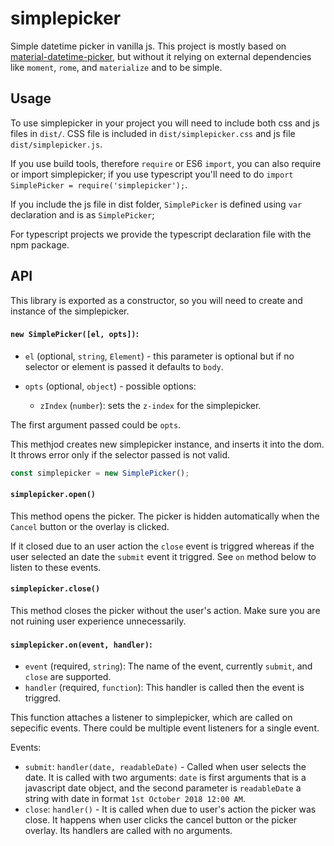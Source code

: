 # simplepicker

Simple datetime picker in vanilla js.
This project is mostly based on [material-datetime-picker](https://github.com/ripjar/material-datetime-picker), but
without it relying on external dependencies like `moment`,
`rome`, and `materialize` and to be simple.

## Usage

To use simplepicker in your project you will need to include
both css and js files in `dist/`. CSS file is included in
`dist/simplepicker.css` and js file `dist/simplepicker.js`.

If you use build tools, therefore `require` or ES6 `import`, you can also
require or import simplepicker; if you use typescript you'll need to do
`import SimplePicker = require('simplepicker');`.

If you include the js file in dist folder, `SimplePicker` is defined using
`var` declaration and is as `SimplePicker`;

For typescript projects we provide the typescript declaration file
with the npm package.


## API

This library is exported as a constructor, so you will need to create
and instance of the simplepicker.

#### `new SimplePicker([el, opts])`:
  * `el` (optional, `string`, `Element`) - this parameter is optional
  but if no selector or element is passed it defaults to `body`.

  * `opts` (optional, `object`) - possible options:
    - `zIndex` (`number`): sets the `z-index` for the simplepicker.

The first argument passed could be `opts`.

This methjod creates new simplepicker instance, and inserts it into the dom.
It throws error only if the selector passed is not valid.

```javascript
const simplepicker = new SimplePicker();
```

#### `simplepicker.open()`

This method opens the picker. The picker is hidden automatically
when the `Cancel` button or the overlay is clicked.

If it closed due to an user action the `close` event is triggred whereas
if the user selected an date the `submit` event it triggred. See `on` method
below to listen to these events.

#### `simplepicker.close()`

This method closes the picker without the user's action.
Make sure you are not ruining user experience unnecessarily.

#### `simplepicker.on(event, handler)`:
  - `event` (required, `string`): The name of the event, currently
    `submit`, and `close` are supported.
  - `handler` (required, `function`): This handler is called then
    the event is triggred.

This function attaches a listener to simplepicker, which are called on sepecific events.
There could be multiple event listeners for a single event.

Events:
  - `submit`: `handler(date, readableDate)` - Called
    when user selects the date. It is called with two arguments:
    `date` is first arguments that is a javascript date object, and
    the second parameter is `readableDate` a string with date in format
    `1st October 2018 12:00 AM`.
  - `close`: `handler()` - It is called when due to user's action the
    picker was close. It happens when user clicks the cancel button
    or the picker overlay. Its handlers are called with no arguments.
